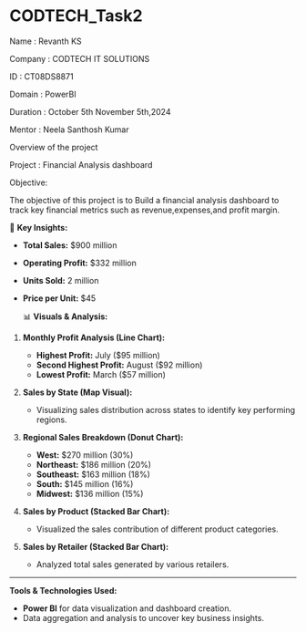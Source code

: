 # CODTECH_Task2
Name : Revanth KS

Company : CODTECH IT SOLUTIONS

ID : CT08DS8871

Domain : PowerBI

Duration : October 5th November 5th,2024

Mentor : Neela Santhosh Kumar

Overview of the project

Project : Financial Analysis dashboard

Objective:

The objective of this project is to Build a financial analysis dashboard to track key financial metrics such as revenue,expenses,and profit margin.



 🔑 **Key Insights:**
- **Total Sales:** $900 million
- **Operating Profit:** $332 million
- **Units Sold:** 2 million
- **Price per Unit:** $45

  📊 **Visuals & Analysis:**

1. **Monthly Profit Analysis (Line Chart):**
   - **Highest Profit:** July ($95 million)
   - **Second Highest Profit:** August ($92 million)
   - **Lowest Profit:** March ($57 million)

2. **Sales by State (Map Visual):**
   - Visualizing sales distribution across states to identify key performing regions.

3. **Regional Sales Breakdown (Donut Chart):**
   - **West:** $270 million (30%)
   - **Northeast:** $186 million (20%)
   - **Southeast:** $163 million (18%)
   - **South:** $145 million (16%)
   - **Midwest:** $136 million (15%)

4. **Sales by Product (Stacked Bar Chart):**
   - Visualized the sales contribution of different product categories.

5. **Sales by Retailer (Stacked Bar Chart):**
   - Analyzed total sales generated by various retailers.

---

**Tools & Technologies Used:**
- **Power BI** for data visualization and dashboard creation.
- Data aggregation and analysis to uncover key business insights.
